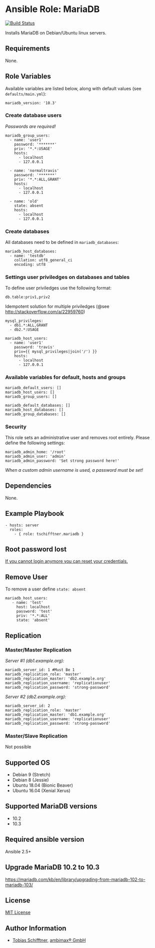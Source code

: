 # Ansible Role: MariaDB

[![Build Status](https://travis-ci.org/tschifftner/ansible-role-mariadb.svg?branch=master)](https://travis-ci.org/tschifftner/ansible-role-mariadb)

Installs MariaDB on Debian/Ubuntu linux servers.

## Requirements

None.

## Role Variables

Available variables are listed below, along with default values (see `defaults/main.yml`):

```
mariadb_version: '10.3'
```

### Create database users

_Passwords are required!_

```
mariadb_group_users:
  - name: 'user1'
    password: '*******'
    priv: '*.*:USAGE'
    hosts:
      - localhost
      - 127.0.0.1

  - name: 'normaltravis'
    password: '*******'
    priv: '*.*:ALL,GRANT'
    hosts:
      - localhost
      - 127.0.0.1
      
  - name: 'old'
    state: absent
    hosts:
      - localhost
      - 127.0.0.1
```

### Create databases

All databases need to be defined in ```mariadb_databases```:

```
mariadb_host_databases:
  - name: 'testdb'
    collation: utf8_general_ci
    encoding: utf8
```

### Settings user priviledges on databases and tables

To define user priviledges use the following format:
```
db.table:priv1,priv2
```

Idempotent solution for multiple priviledges (@see http://stackoverflow.com/a/22959760)

```
mysql_privileges:
  - db1.*:ALL,GRANT
  - db2.*:USAGE
  
mariadb_host_users:  
  - name: 'user1'
    password: 'travis'
    priv={{ mysql_privileges|join('/') }}
    hosts:
      - localhost
      - 127.0.0.1
```

### Available variables for default, hosts and groups
```
mariadb_default_users: []
mariadb_host_users: []
mariadb_group_users: []

mariadb_default_databases: []
mariadb_host_databases: []
mariadb_group_databases: []
```

### Security

This role sets an administrative user and removes root entirely. Please define the following settings:

```
mariadb_admin_home: '/root'
mariadb_admin_user: 'admin'
mariadb_admin_password: 'Set strong password here!'
```

_When a custom admin username is used, a password must be set!_

## Dependencies

None.

## Example Playbook

    - hosts: server
      roles:
        - { role: tschifftner.mariadb }

## Root password lost

[If you cannot login anymore you can reset your credentials.](https://falseisnotnull.wordpress.com/2012/10/31/did-you-lose-your-mariadb-root-password-gnulinux/)

## Remove User
To remove a user define ```state: absent```
```
mariadb_host_users:
   - name: 'test'
     host: localhost
     password: 'test'
     priv: '*.*:ALL'
     state: 'absent'
```

## Replication

### Master/Master Replication

_Server #1 (db1.example.org):_
```
mariadb_server_id: 1 #Must Be 1
mariadb_replication_role: 'master'
mariadb_replication_master: 'db2.example.org'
mariadb_replication_username: 'replicationuser'
mariadb_replication_password: 'strong-password'
```

_Server #2 (db2.example.org):_
```
mariadb_server_id: 2
mariadb_replication_role: 'master'
mariadb_replication_master: 'db1.example.org'
mariadb_replication_username: 'replicationuser'
mariadb_replication_password: 'strong-password'
```

### Master/Slave Replication

Not possible

## Supported OS

 - Debian 9 (Stretch)
 - Debian 8 (Jessie)
 - Ubuntu 18.04 (Bionic Beaver)
 - Ubuntu 16.04 (Xenial Xerus)
 
## Supported MariaDB versions

 - 10.2
 - 10.3
 
## Required ansible version

Ansible 2.5+

## Upgrade MariaDB 10.2 to 10.3

https://mariadb.com/kb/en/library/upgrading-from-mariadb-102-to-mariadb-103/

## License

[MIT License](http://choosealicense.com/licenses/mit/)

## Author Information

 - [Tobias Schifftner](https://twitter.com/tschifftner), [ambimax® GmbH](https://www.ambimax.de)
